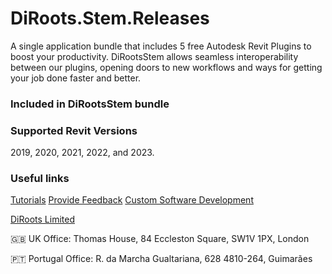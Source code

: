 # DiRoots.Stem.Releases

A single application bundle that includes 5 free Autodesk Revit Plugins to boost your productivity. 
DiRootsStem allows seamless interoperability between our plugins, opening doors to new workflows and ways for getting your job done faster and better.

### Included in DiRootsStem bundle

### Supported Revit Versions
2019, 2020, 2021, 2022, and 2023.

### Useful links
[Tutorials](https://diroots.com/)
[Provide Feedback](https://diroots.com/)
[Custom Software Development](https://diroots.com/)

[DiRoots Limited](https://diroots.com/) 

🇬🇧 UK Office:
Thomas House,
84 Eccleston Square,
SW1V 1PX, London

🇵🇹 Portugal Office:
R. da Marcha Gualtariana, 628
4810-264, Guimarães
